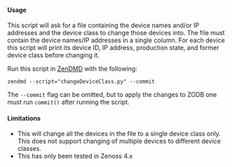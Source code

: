 #### Usage

This script will ask for a file containing the device names and/or IP addresses and the device class to change those devices into. The file must contain the device names/IP addresses in a single column. For each device this script will print its device ID, IP address, production state, and former device class before changing it. 

Run this script in [ZenDMD](https://support.zenoss.com/hc/en-us/articles/202946755-An-Introduction-to-zendmd) with the following:

`zendmd --script="changeDeviceClass.py" --commit`

The `--commit` flag can be omitted, but to apply the changes to ZODB one must run `commit()` after running the script.

#### Limitations

* This will change all the devices in the file to a single device class only. This does not support changing of multiple devices to different device classes.
* This has only been tested in Zenoss 4.x
